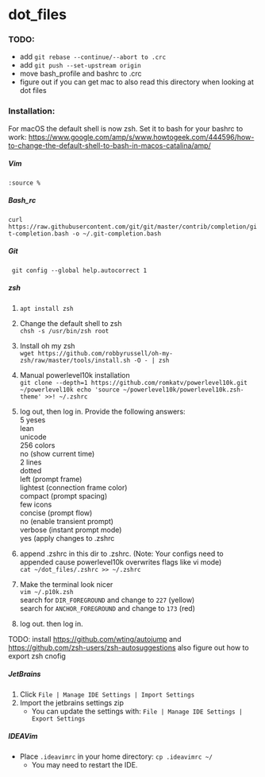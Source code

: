 # dot_files

### TODO:
- add `git rebase --continue/--abort to .crc`
- add `git push --set-upstream origin`
- move bash_profile and bashrc to .crc
- figure out if you can get mac to also read this directory when looking at dot files

### Installation:

For macOS the default shell is now zsh. Set it to bash for your bashrc to work: https://www.google.com/amp/s/www.howtogeek.com/444596/how-to-change-the-default-shell-to-bash-in-macos-catalina/amp/

##### Vim

`:source %`

##### Bash_rc

`curl https://raw.githubusercontent.com/git/git/master/contrib/completion/git-completion.bash -o ~/.git-completion.bash`

##### Git

` git config --global help.autocorrect 1`

##### zsh

1. `apt install zsh`
2. Change the default shell to zsh<br>
   `chsh -s /usr/bin/zsh root`
3. Install oh my zsh<br>
   `wget https://github.com/robbyrussell/oh-my-zsh/raw/master/tools/install.sh -O - | zsh`
4. Manual powerlevel10k installation<br>
   `git clone --depth=1 https://github.com/romkatv/powerlevel10k.git ~/powerlevel10k echo 'source ~/powerlevel10k/powerlevel10k.zsh-theme' >>! ~/.zshrc`
5. log out, then log in. Provide the following answers:<br>
   5 yeses<br>
   lean<br>
   unicode<br>
   256 colors<br>
   no (show current time)<br>
   2 lines<br>
   dotted<br>
   left (prompt frame)<br>
   lightest (connection frame color)<br>
   compact (prompt spacing)<br>
   few icons<br>
   concise (prompt flow)<br>
   no (enable transient prompt)<br>
   verbose (instant prompt mode)<br>
   yes (apply changes to .zshrc<br>
6. append .zshrc in this dir to .zshrc. (Note: Your configs need to appended cause powerlevel10k overwrites flags like vi mode)<br>
   `cat ~/dot_files/.zshrc >> ~/.zshrc`
7. Make the terminal look nicer<br>
   `vim ~/.p10k.zsh`<br>
   search for `DIR_FOREGROUND` and change to `227` (yellow)<br>
   search for `ANCHOR_FOREGROUND` and change to `173` (red)<br>

8. log out. then log in.

TODO: install https://github.com/wting/autojump and https://github.com/zsh-users/zsh-autosuggestions
also figure out how to export zsh cnofig

##### JetBrains

1. Click `File | Manage IDE Settings | Import Settings`
2. Import the jetbrains settings zip
   - You can update the settings with: `File | Manage IDE Settings | Export Settings`

##### IDEAVim

- Place `.ideavimrc` in your home directory: `cp .ideavimrc ~/`
  - You may need to restart the IDE.
